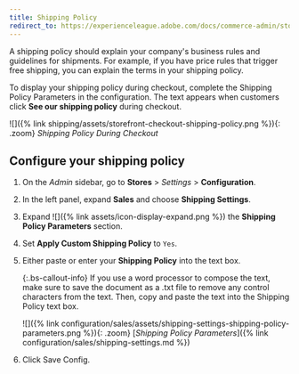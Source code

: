 ```yaml
---
title: Shipping Policy
redirect_to: https://experienceleague.adobe.com/docs/commerce-admin/stores-sales/delivery/shipping-settings.html#shipping-policy
---
```


A shipping policy should explain your company's business rules and guidelines for shipments. For example, if you have price rules that trigger free shipping, you can explain the terms in your shipping policy.

To display your shipping policy during checkout, complete the Shipping Policy Parameters in the configuration. The text appears when customers click **See our shipping policy** during checkout.

![]({% link shipping/assets/storefront-checkout-shipping-policy.png %}){: .zoom}
_Shipping Policy During Checkout_

## Configure your shipping policy

1. On the _Admin_ sidebar, go to **Stores** > _Settings_ > **Configuration**.

1. In the left panel, expand **Sales** and choose **Shipping Settings**.

1. Expand ![]({% link assets/icon-display-expand.png %}) the **Shipping Policy Parameters** section.

1. Set **Apply Custom Shipping Policy** to `Yes`.

1. Either paste or enter your **Shipping Policy** into the text box.

   {:.bs-callout-info}
   If you use a word processor to compose the text, make sure to save the document as a .txt file to remove any control characters from the text. Then, copy and paste the text into the Shipping Policy text box.

   ![]({% link configuration/sales/assets/shipping-settings-shipping-policy-parameters.png %}){: .zoom}
   [_Shipping Policy Parameters_]({% link configuration/sales/shipping-settings.md %})

1. Click <span class="btn">Save Config</span>.
